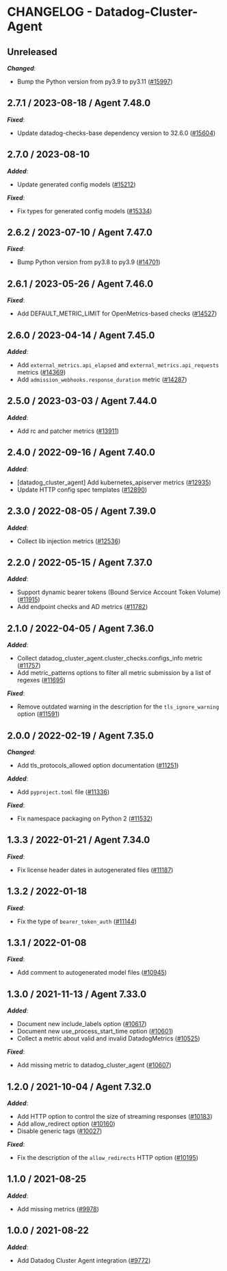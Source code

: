 # CHANGELOG - Datadog-Cluster-Agent

## Unreleased

***Changed***:

* Bump the Python version from py3.9 to py3.11 ([#15997](https://github.com/DataDog/integrations-core/pull/15997))

## 2.7.1 / 2023-08-18 / Agent 7.48.0

***Fixed***:

* Update datadog-checks-base dependency version to 32.6.0 ([#15604](https://github.com/DataDog/integrations-core/pull/15604))

## 2.7.0 / 2023-08-10

***Added***:

* Update generated config models ([#15212](https://github.com/DataDog/integrations-core/pull/15212))

***Fixed***:

* Fix types for generated config models ([#15334](https://github.com/DataDog/integrations-core/pull/15334))

## 2.6.2 / 2023-07-10 / Agent 7.47.0

***Fixed***:

* Bump Python version from py3.8 to py3.9 ([#14701](https://github.com/DataDog/integrations-core/pull/14701))

## 2.6.1 / 2023-05-26 / Agent 7.46.0

***Fixed***:

* Add DEFAULT_METRIC_LIMIT for OpenMetrics-based checks ([#14527](https://github.com/DataDog/integrations-core/pull/14527))

## 2.6.0 / 2023-04-14 / Agent 7.45.0

***Added***:

* Add `external_metrics.api_elapsed` and `external_metrics.api_requests` metrics ([#14369](https://github.com/DataDog/integrations-core/pull/14369))
* Add `admission_webhooks.response_duration` metric ([#14287](https://github.com/DataDog/integrations-core/pull/14287))

## 2.5.0 / 2023-03-03 / Agent 7.44.0

***Added***:

* Add rc and patcher metrics ([#13911](https://github.com/DataDog/integrations-core/pull/13911))

## 2.4.0 / 2022-09-16 / Agent 7.40.0

***Added***:

* [datadog_cluster_agent] Add kubernetes_apiserver metrics ([#12935](https://github.com/DataDog/integrations-core/pull/12935))
* Update HTTP config spec templates ([#12890](https://github.com/DataDog/integrations-core/pull/12890))

## 2.3.0 / 2022-08-05 / Agent 7.39.0

***Added***:

* Collect lib injection metrics ([#12536](https://github.com/DataDog/integrations-core/pull/12536))

## 2.2.0 / 2022-05-15 / Agent 7.37.0

***Added***:

* Support dynamic bearer tokens (Bound Service Account Token Volume) ([#11915](https://github.com/DataDog/integrations-core/pull/11915))
* Add endpoint checks and AD metrics ([#11782](https://github.com/DataDog/integrations-core/pull/11782))

## 2.1.0 / 2022-04-05 / Agent 7.36.0

***Added***:

* Collect datadog_cluster_agent.cluster_checks.configs_info metric ([#11757](https://github.com/DataDog/integrations-core/pull/11757))
* Add metric_patterns options to filter all metric submission by a list of regexes ([#11695](https://github.com/DataDog/integrations-core/pull/11695))

***Fixed***:

* Remove outdated warning in the description for the `tls_ignore_warning` option ([#11591](https://github.com/DataDog/integrations-core/pull/11591))

## 2.0.0 / 2022-02-19 / Agent 7.35.0

***Changed***:

* Add tls_protocols_allowed option documentation ([#11251](https://github.com/DataDog/integrations-core/pull/11251))

***Added***:

* Add `pyproject.toml` file ([#11336](https://github.com/DataDog/integrations-core/pull/11336))

***Fixed***:

* Fix namespace packaging on Python 2 ([#11532](https://github.com/DataDog/integrations-core/pull/11532))

## 1.3.3 / 2022-01-21 / Agent 7.34.0

***Fixed***:

* Fix license header dates in autogenerated files ([#11187](https://github.com/DataDog/integrations-core/pull/11187))

## 1.3.2 / 2022-01-18

***Fixed***:

* Fix the type of `bearer_token_auth` ([#11144](https://github.com/DataDog/integrations-core/pull/11144))

## 1.3.1 / 2022-01-08

***Fixed***:

* Add comment to autogenerated model files ([#10945](https://github.com/DataDog/integrations-core/pull/10945))

## 1.3.0 / 2021-11-13 / Agent 7.33.0

***Added***:

* Document new include_labels option ([#10617](https://github.com/DataDog/integrations-core/pull/10617))
* Document new use_process_start_time option ([#10601](https://github.com/DataDog/integrations-core/pull/10601))
* Collect a metric about valid and invalid DatadogMetrics ([#10525](https://github.com/DataDog/integrations-core/pull/10525))

***Fixed***:

* Add missing metric to datadog_cluster_agent ([#10607](https://github.com/DataDog/integrations-core/pull/10607))

## 1.2.0 / 2021-10-04 / Agent 7.32.0

***Added***:

* Add HTTP option to control the size of streaming responses ([#10183](https://github.com/DataDog/integrations-core/pull/10183))
* Add allow_redirect option ([#10160](https://github.com/DataDog/integrations-core/pull/10160))
* Disable generic tags ([#10027](https://github.com/DataDog/integrations-core/pull/10027))

***Fixed***:

* Fix the description of the `allow_redirects` HTTP option ([#10195](https://github.com/DataDog/integrations-core/pull/10195))

## 1.1.0 / 2021-08-25

***Added***:

* Add missing metrics ([#9978](https://github.com/DataDog/integrations-core/pull/9978))

## 1.0.0 / 2021-08-22

***Added***:

* Add Datadog Cluster Agent integration ([#9772](https://github.com/DataDog/integrations-core/pull/9772))
